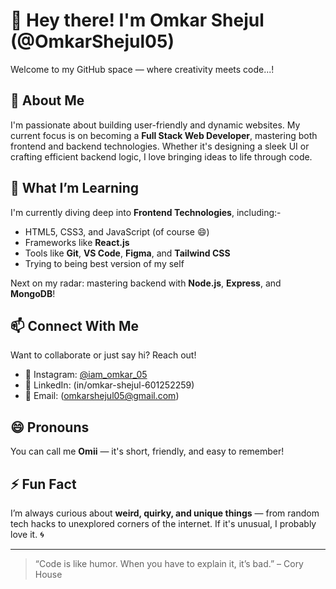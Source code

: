 # 👋 Hey there! I'm Omkar Shejul (@OmkarShejul05)

Welcome to my GitHub space — where creativity meets code...!

## 👀 About Me

I'm passionate about building user-friendly and dynamic websites. My current focus is on becoming a **Full Stack Web Developer**, mastering both frontend and backend technologies. Whether it's designing a sleek UI or crafting efficient backend logic, I love bringing ideas to life through code.

## 🌱 What I’m Learning

I'm currently diving deep into **Frontend Technologies**, including:-

- HTML5, CSS3, and JavaScript (of course 😄)
- Frameworks like **React.js**
- Tools like **Git**, **VS Code**, **Figma**, and **Tailwind CSS**
- Trying to being best version of my self

Next on my radar: mastering backend with **Node.js**, **Express**, and **MongoDB**!

## 📫 Connect With Me

Want to collaborate or just say hi? Reach out!

- 📸 Instagram: [@iam_omkar_05]([https://instagram.com/iam_omkar_05](https://www.instagram.com/iam_omkar_05?igsh=MW1ocngwZXVyd3FlNQ==))
- 💼 LinkedIn: (in/omkar-shejul-601252259)
- 📧 Email: (omkarshejul05@gmail.com)

## 😄 Pronouns

You can call me **Omii** — it's short, friendly, and easy to remember!  

## ⚡ Fun Fact

I’m always curious about **weird, quirky, and unique things** — from random tech hacks to unexplored corners of the internet. If it's unusual, I probably love it. 🌀

---

> “Code is like humor. When you have to explain it, it’s bad.” – Cory House
